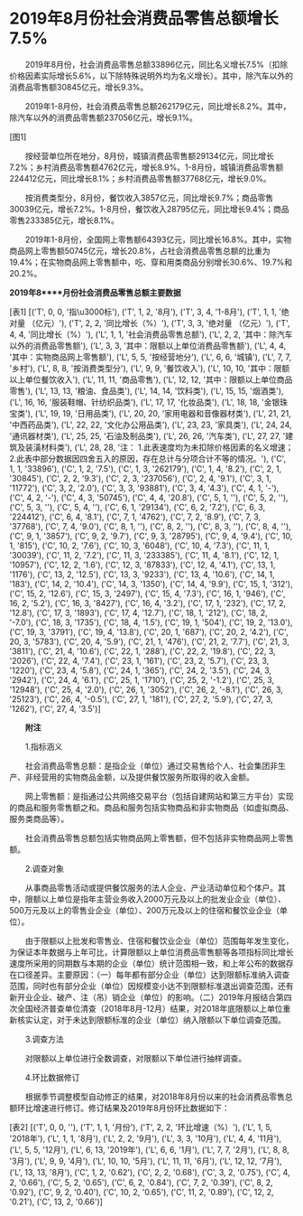 # 2019年8月份社会消费品零售总额增长7.5%

　　2019年8月份，社会消费品零售总额33896亿元，同比名义增长7.5%（扣除价格因素实际增长5.6%，以下除特殊说明外均为名义增长）。其中，除汽车以外的消费品零售额30845亿元，增长9.3%。

　　2019年1-8月份，社会消费品零售总额262179亿元，同比增长8.2%。其中，除汽车以外的消费品零售额237056亿元，增长9.1%。

[图1]

　　按经营单位所在地分，8月份，城镇消费品零售额29134亿元，同比增长7.2%；乡村消费品零售额4762亿元，增长8.9%。1-8月份，城镇消费品零售额224412亿元，同比增长8.1%；乡村消费品零售额37768亿元，增长9.0%。

　　按消费类型分，8月份，餐饮收入3857亿元，同比增长9.7%；商品零售30039亿元，增长7.2%。1-8月份，餐饮收入28795亿元，同比增长9.4%；商品零售233385亿元，增长8.1%。

　　2019年1-8月份，全国网上零售额64393亿元，同比增长16.8%。其中，实物商品网上零售额50745亿元，增长20.8%，占社会消费品零售总额的比重为19.4%；在实物商品网上零售额中，吃、穿和用类商品分别增长30.6%、19.7%和20.2%。

**2019****年****8****月份社会消费品零售总额主要数据**

[表1]
[('T', 0, 0, '指\u3000标'), ('T', 1, 2, '8月'), ('T', 3, 4, '1-8月'), ('T', 1, 1, '绝对量 （亿元）'), ('T', 2, 2, '同比增长（%）'), ('T', 3, 3, '绝对量 （亿元）'), ('T', 4, 4, '同比增长（%）'), ('L', 1, 1, '社会消费品零售总额'), ('L', 2, 2, '其中：除汽车以外的消费品零售额'), ('L', 3, 3, '其中：限额以上单位消费品零售额'), ('L', 4, 4, '其中：实物商品网上零售额'), ('L', 5, 5, '按经营地分'), ('L', 6, 6, '城镇'), ('L', 7, 7, '乡村'), ('L', 8, 8, '按消费类型分'), ('L', 9, 9, '餐饮收入'), ('L', 10, 10, '其中：限额以上单位餐饮收入'), ('L', 11, 11, '商品零售'), ('L', 12, 12, '其中：限额以上单位商品零售'), ('L', 13, 13, '粮油、食品类'), ('L', 14, 14, '饮料类'), ('L', 15, 15, '烟酒类'), ('L', 16, 16, '服装鞋帽、针纺织品类'), ('L', 17, 17, '化妆品类'), ('L', 18, 18, '金银珠宝类'), ('L', 19, 19, '日用品类'), ('L', 20, 20, '家用电器和音像器材类'), ('L', 21, 21, '中西药品类'), ('L', 22, 22, '文化办公用品类'), ('L', 23, 23, '家具类'), ('L', 24, 24, '通讯器材类'), ('L', 25, 25, '石油及制品类'), ('L', 26, 26, '汽车类'), ('L', 27, 27, '建筑及装潢材料类'), ('L', 28, 28, '注： 1.此表速度均为未扣除价格因素的名义增速； 2.此表中部分数据因四舍五入的原因，存在总计与分项合计不等的情况。'), ('C', 1, 1, '33896'), ('C', 1, 2, '7.5'), ('C', 1, 3, '262179'), ('C', 1, 4, '8.2'), ('C', 2, 1, '30845'), ('C', 2, 2, '9.3'), ('C', 2, 3, '237056'), ('C', 2, 4, '9.1'), ('C', 3, 1, '11772'), ('C', 3, 2, '2.0'), ('C', 3, 3, '93881'), ('C', 3, 4, '4.3'), ('C', 4, 1, '-'), ('C', 4, 2, '-'), ('C', 4, 3, '50745'), ('C', 4, 4, '20.8'), ('C', 5, 1, ''), ('C', 5, 2, ''), ('C', 5, 3, ''), ('C', 5, 4, ''), ('C', 6, 1, '29134'), ('C', 6, 2, '7.2'), ('C', 6, 3, '224412'), ('C', 6, 4, '8.1'), ('C', 7, 1, '4762'), ('C', 7, 2, '8.9'), ('C', 7, 3, '37768'), ('C', 7, 4, '9.0'), ('C', 8, 1, ''), ('C', 8, 2, ''), ('C', 8, 3, ''), ('C', 8, 4, ''), ('C', 9, 1, '3857'), ('C', 9, 2, '9.7'), ('C', 9, 3, '28795'), ('C', 9, 4, '9.4'), ('C', 10, 1, '815'), ('C', 10, 2, '7.6'), ('C', 10, 3, '6048'), ('C', 10, 4, '7.3'), ('C', 11, 1, '30039'), ('C', 11, 2, '7.2'), ('C', 11, 3, '233385'), ('C', 11, 4, '8.1'), ('C', 12, 1, '10957'), ('C', 12, 2, '1.6'), ('C', 12, 3, '87833'), ('C', 12, 4, '4.1'), ('C', 13, 1, '1176'), ('C', 13, 2, '12.5'), ('C', 13, 3, '9233'), ('C', 13, 4, '10.6'), ('C', 14, 1, '183'), ('C', 14, 2, '10.4'), ('C', 14, 3, '1350'), ('C', 14, 4, '9.9'), ('C', 15, 1, '312'), ('C', 15, 2, '12.6'), ('C', 15, 3, '2497'), ('C', 15, 4, '7.3'), ('C', 16, 1, '946'), ('C', 16, 2, '5.2'), ('C', 16, 3, '8427'), ('C', 16, 4, '3.2'), ('C', 17, 1, '232'), ('C', 17, 2, '12.8'), ('C', 17, 3, '1893'), ('C', 17, 4, '12.7'), ('C', 18, 1, '212'), ('C', 18, 2, '-7.0'), ('C', 18, 3, '1735'), ('C', 18, 4, '1.5'), ('C', 19, 1, '504'), ('C', 19, 2, '13.0'), ('C', 19, 3, '3791'), ('C', 19, 4, '13.8'), ('C', 20, 1, '687'), ('C', 20, 2, '4.2'), ('C', 20, 3, '5783'), ('C', 20, 4, '5.9'), ('C', 21, 1, '476'), ('C', 21, 2, '7.7'), ('C', 21, 3, '3811'), ('C', 21, 4, '10.6'), ('C', 22, 1, '288'), ('C', 22, 2, '19.8'), ('C', 22, 3, '2026'), ('C', 22, 4, '7.4'), ('C', 23, 1, '161'), ('C', 23, 2, '5.7'), ('C', 23, 3, '1220'), ('C', 23, 4, '5.8'), ('C', 24, 1, '365'), ('C', 24, 2, '3.5'), ('C', 24, 3, '2942'), ('C', 24, 4, '6.1'), ('C', 25, 1, '1710'), ('C', 25, 2, '-1.2'), ('C', 25, 3, '12948'), ('C', 25, 4, '2.0'), ('C', 26, 1, '3052'), ('C', 26, 2, '-8.1'), ('C', 26, 3, '25123'), ('C', 26, 4, '-0.5'), ('C', 27, 1, '181'), ('C', 27, 2, '5.9'), ('C', 27, 3, '1262'), ('C', 27, 4, '3.5')]

　　**附注**

　　1.指标涵义

　　社会消费品零售总额：是指企业（单位）通过交易售给个人、社会集团非生产、非经营用的实物商品金额，以及提供餐饮服务所取得的收入金额。

　　网上零售额：是指通过公共网络交易平台（包括自建网站和第三方平台）实现的商品和服务零售额之和。商品和服务包括实物商品和非实物商品（如虚拟商品、服务类商品等）。

　　社会消费品零售总额包括实物商品网上零售额，但不包括非实物商品网上零售额。

　　2.调查对象

　　从事商品零售活动或提供餐饮服务的法人企业、产业活动单位和个体户。其中，限额以上单位是指年主营业务收入2000万元及以上的批发业企业（单位）、500万元及以上的零售业企业（单位）、200万元及以上的住宿和餐饮业企业（单位）。

　　由于限额以上批发和零售业、住宿和餐饮业企业（单位）范围每年发生变化，为保证本年数据与上年可比，计算限额以上单位消费品零售额等各项指标同比增长速度所采用的同期数与本期的企业（单位）统计范围相一致，和上年公布的数据存在口径差异。主要原因：（一）每年都有部分企业（单位）达到限额标准纳入调查范围，同时也有部分企业（单位）因规模变小达不到限额标准退出调查范围，还有新开业企业、破产、注（吊）销企业（单位）的影响。（二）2019年月报结合第四次全国经济普查单位清查（2018年8月\-12月）结果，对2018年底限额以上单位重新核实认定，对于未达到限额标准的企业（单位）纳入限额以下单位调查范围。

　　3.调查方法

　　对限额以上单位进行全数调查，对限额以下单位进行抽样调查。

　　4.环比数据修订

　　根据季节调整模型自动修正的结果，对2018年8月份以来的社会消费品零售总额环比增速进行修订。修订结果及2019年8月份环比数据如下：

[表2]
[('T', 0, 0, ''), ('T', 1, 1, '月份'), ('T', 2, 2, '环比增速（%）'), ('L', 1, 5, '2018年'), ('L', 1, 1, '8月'), ('L', 2, 2, '9月'), ('L', 3, 3, '10月'), ('L', 4, 4, '11月'), ('L', 5, 5, '12月'), ('L', 6, 13, '2019年'), ('L', 6, 6, '1月'), ('L', 7, 7, '2月'), ('L', 8, 8, '3月'), ('L', 9, 9, '4月'), ('L', 10, 10, '5月'), ('L', 11, 11, '6月'), ('L', 12, 12, '7月'), ('L', 13, 13, '8月'), ('C', 1, 2, '0.62'), ('C', 2, 2, '0.68'), ('C', 3, 2, '0.75'), ('C', 4, 2, '0.66'), ('C', 5, 2, '0.65'), ('C', 6, 2, '0.84'), ('C', 7, 2, '0.39'), ('C', 8, 2, '0.92'), ('C', 9, 2, '0.40'), ('C', 10, 2, '0.65'), ('C', 11, 2, '0.89'), ('C', 12, 2, '0.21'), ('C', 13, 2, '0.66')]